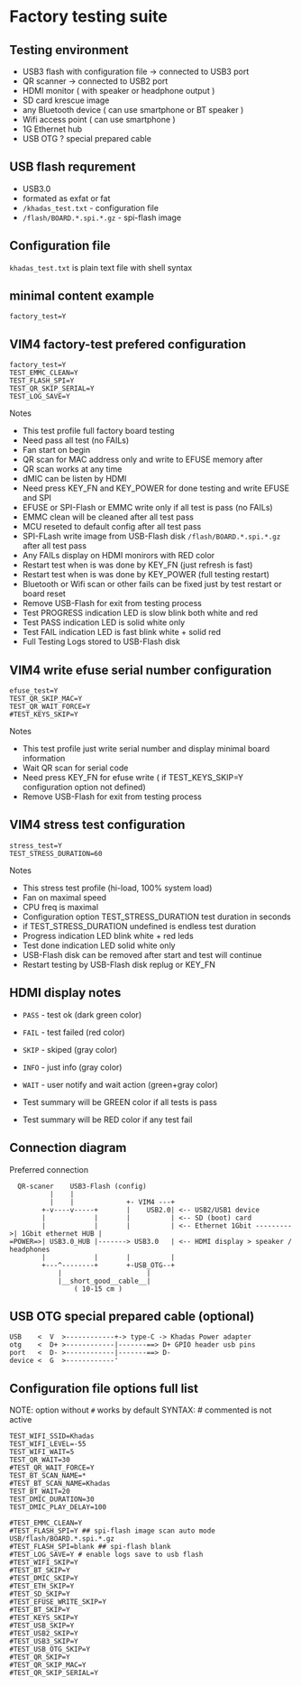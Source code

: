 # Factory testing suite

## Testing environment

- USB3 flash with configuration file -> connected to USB3 port
- QR scanner -> connected to USB2 port
- HDMI monitor ( with speaker or headphone output )
- SD card krescue image
- any Bluetooth device ( can use smartphone or BT speaker )
- Wifi access point ( can use smartphone )
- 1G Ethernet hub
- USB OTG ? special prepared cable

## USB flash requrement

- USB3.0
- formated as exfat or fat
- `/khadas_test.txt` - configuration file
- `/flash/BOARD.*.spi.*.gz` - spi-flash image

## Configuration file

`khadas_test.txt` is plain text file with shell syntax

## minimal content example

```
factory_test=Y
```

## VIM4 factory-test prefered configuration

```
factory_test=Y
TEST_EMMC_CLEAN=Y
TEST_FLASH_SPI=Y
TEST_QR_SKIP_SERIAL=Y
TEST_LOG_SAVE=Y
```

Notes

- This test profile full factory board testing
- Need pass all test (no FAILs)
- Fan start on begin
- QR scan for MAC address only and write to EFUSE memory after
- QR scan works at any time
- dMIC can be listen by HDMI
- Need press KEY_FN and KEY_POWER for done testing and write EFUSE and SPI
- EFUSE or SPI-Flash or EMMC write only if all test is pass (no FAILs)
- EMMC clean will be cleaned after all test pass
- MCU reseted to default config after all test pass
- SPI-FLash write image from USB-Flash disk `/flash/BOARD.*.spi.*.gz` after all test pass
- Any FAILs display on HDMI monirors with RED color
- Restart test when is was done by KEY_FN (just refresh is fast)
- Restart test when is was done by KEY_POWER (full testing restart)
- Bluetooth or Wifi scan or other fails can be fixed just by test restart or board reset
- Remove USB-Flash for exit from testing process
- Test PROGRESS indication LED is slow blink both white and red
- Test PASS indication LED is solid white only
- Test FAIL indication LED is fast blink white + solid red
- Full Testing Logs stored to USB-Flash disk

## VIM4 write efuse serial number configuration

```
efuse_test=Y
TEST_QR_SKIP_MAC=Y
TEST_QR_WAIT_FORCE=Y
#TEST_KEYS_SKIP=Y

```

Notes

- This test profile just write serial number and display minimal board information
- Wait QR scan for serial code
- Need press KEY_FN for efuse write ( if TEST_KEYS_SKIP=Y configuration option not defined)
- Remove USB-Flash for exit from testing process

## VIM4 stress test configuration

```
stress_test=Y
TEST_STRESS_DURATION=60
```

Notes

- This stress test profile (hi-load, 100% system load)
- Fan on maximal speed
- CPU freq is maximal
- Configuration option TEST_STRESS_DURATION test duration in seconds
- if TEST_STRESS_DURATION undefined is endless test duration
- Progress indication LED blink white + red leds
- Test done indication LED solid white only
- USB-Flash disk can be removed after start and test will continue
- Restart testing by USB-Flash disk replug or KEY_FN

## HDMI display notes

- `PASS` - test ok (dark green color)
- `FAIL` - test failed (red color)
- `SKIP` - skiped (gray color)
- `INFO` - just info (gray color)
- `WAIT` - user notify and wait action (green+gray color)

- Test summary will be GREEN color if all tests is pass
- Test summary will be RED color if any test fail

## Connection diagram

Preferred connection

```
  QR-scaner    USB3-Flash (config)
          |    |
          |    |             +- VIM4 ---+
        +-v----v-----+       |    USB2.0| <-- USB2/USB1 device
        |            |       |          | <-- SD (boot) card
        |            |       |          | <-- Ethernet 1Gbit --------->| 1Gbit ethernet HUB |
=POWER=>| USB3.0_HUB |-------> USB3.0   | <-- HDMI display > speaker / headphones
        |            |       |          |
        +---^--------+       +-USB_OTG--+
            |                     |
            |__short_good__cable__|
                ( 10-15 cm )
```

## USB OTG special prepared cable (optional)

```
USB    <  V  >------------+-> type-C -> Khadas Power adapter
otg    <  D+ >------------|-------==> D+ GPIO header usb pins
port   <  D- >------------|-------==> D-
device <  G  >------------'
```

## Configuration file options full list

NOTE: option without `#` works by default
SYNTAX: # commented is not active

```
TEST_WIFI_SSID=Khadas
TEST_WIFI_LEVEL=-55
TEST_WIFI_WAIT=5
TEST_QR_WAIT=30
#TEST_QR_WAIT_FORCE=Y
TEST_BT_SCAN_NAME=*
#TEST_BT_SCAN_NAME=Khadas
TEST_BT_WAIT=20
TEST_DMIC_DURATION=30
TEST_DMIC_PLAY_DELAY=100

#TEST_EMMC_CLEAN=Y
#TEST_FLASH_SPI=Y ## spi-flash image scan auto mode USB/flash/BOARD.*.spi.*.gz
#TEST_FLASH_SPI=blank ## spi-flash blank
#TEST_LOG_SAVE=Y # enable logs save to usb flash
#TEST_WIFI_SKIP=Y
#TEST_BT_SKIP=Y
#TEST_DMIC_SKIP=Y
#TEST_ETH_SKIP=Y
#TEST_SD_SKIP=Y
#TEST_EFUSE_WRITE_SKIP=Y
#TEST_BT_SKIP=Y
#TEST_KEYS_SKIP=Y
#TEST_USB_SKIP=Y
#TEST_USB2_SKIP=Y
#TEST_USB3_SKIP=Y
#TEST_USB_OTG_SKIP=Y
#TEST_QR_SKIP=Y
#TEST_QR_SKIP_MAC=Y
#TEST_QR_SKIP_SERIAL=Y

```
